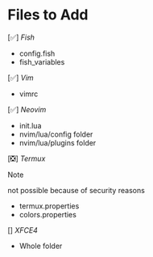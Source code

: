 # Files to Add

[✅] *Fish*
  - config.fish
  - fish_variables

[✅] *Vim*
  - vimrc

[✅] *Neovim*
  - init.lua
  - nvim/lua/config folder
  - nvim/lua/plugins folder

[❎] *Termux*
> [!NOTE]
> not possible because of security reasons
  - termux.properties
  - colors.properties

[] *XFCE4*
  - Whole folder
